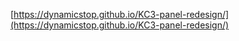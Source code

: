 [https://dynamicstop.github.io/KC3-panel-redesign/](https://dynamicstop.github.io/KC3-panel-redesign/)
